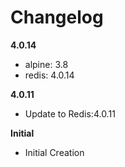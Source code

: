 # Changelog

**4.0.14**
  - alpine: 3.8
  - redis: 4.0.14

**4.0.11**
  - Update to Redis:4.0.11

**Initial**
  - Initial Creation